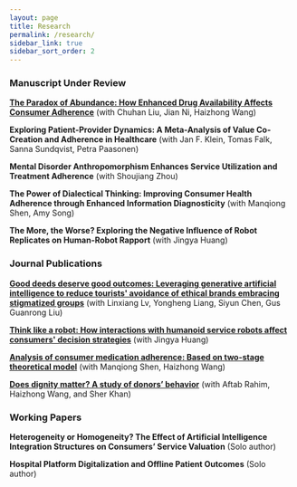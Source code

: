 ```yaml
---
layout: page
title: Research
permalink: /research/
sidebar_link: true
sidebar_sort_order: 2
---
```

### Manuscript Under Review  
[**The Paradox of Abundance: How Enhanced Drug Availability Affects Consumer Adherence**](https://papers.ssrn.com/sol3/papers.cfm?abstract_id=4772449) (with Chuhan Liu, Jian Ni, Haizhong Wang)  

**Exploring Patient-Provider Dynamics: A Meta-Analysis of Value Co-Creation and Adherence in Healthcare** (with Jan F. Klein, Tomas Falk, Sanna Sundqvist, Petra Paasonen)

**Mental Disorder Anthropomorphism Enhances Service Utilization and Treatment Adherence** (with Shoujiang Zhou) 

**The Power of Dialectical Thinking: Improving Consumer Health Adherence through Enhanced Information Diagnosticity** (with Manqiong Shen, Amy Song)  

**The More, the Worse? Exploring the Negative Influence of Robot Replicates on Human-Robot Rapport** (with Jingya Huang) 


### Journal Publications
[**Good deeds deserve good outcomes: Leveraging generative artificial intelligence to reduce tourists' avoidance of ethical brands embracing stigmatized groups**](https://doi.org/10.1016/j.annals.2024.103889) (with Linxiang Lv, Yongheng Liang, Siyun Chen, Gus Guanrong Liu)  

[**Think like a robot: How interactions with humanoid service robots affect consumers' decision strategies**](https://doi.org/10.1016/j.jretconser.2023.103575) (with Jingya Huang)  

[**Analysis of consumer medication adherence: Based on two-stage theoretical model**](10.3724/SP.J.1042.2024.00859) (with Manqiong Shen, Haizhong Wang)  

[**Does dignity matter? A study of donors’ behavior**](https://doi.org/10.1007/s12144-022-02768-x) (with Aftab Rahim, Haizhong Wang, and Sher Khan)  


### Working Papers
**Heterogeneity or Homogeneity? The Effect of Artificial Intelligence Integration Structures on Consumers’ Service Valuation** (Solo author) 

**Hospital Platform Digitalization and Offline Patient Outcomes** (Solo author)  


